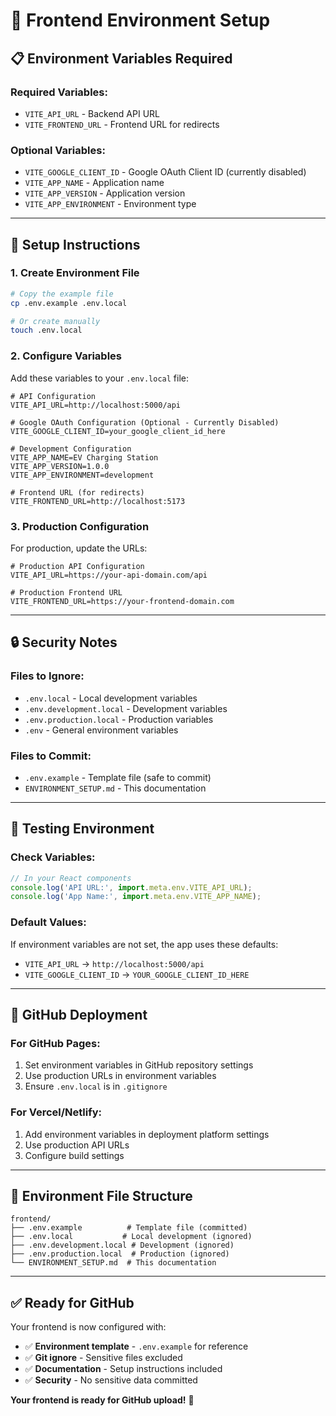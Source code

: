 # 🔧 Frontend Environment Setup

## 📋 **Environment Variables Required**

### **Required Variables:**
- `VITE_API_URL` - Backend API URL
- `VITE_FRONTEND_URL` - Frontend URL for redirects

### **Optional Variables:**
- `VITE_GOOGLE_CLIENT_ID` - Google OAuth Client ID (currently disabled)
- `VITE_APP_NAME` - Application name
- `VITE_APP_VERSION` - Application version
- `VITE_APP_ENVIRONMENT` - Environment type

---

## 🚀 **Setup Instructions**

### **1. Create Environment File**
```bash
# Copy the example file
cp .env.example .env.local

# Or create manually
touch .env.local
```

### **2. Configure Variables**
Add these variables to your `.env.local` file:

```env
# API Configuration
VITE_API_URL=http://localhost:5000/api

# Google OAuth Configuration (Optional - Currently Disabled)
VITE_GOOGLE_CLIENT_ID=your_google_client_id_here

# Development Configuration
VITE_APP_NAME=EV Charging Station
VITE_APP_VERSION=1.0.0
VITE_APP_ENVIRONMENT=development

# Frontend URL (for redirects)
VITE_FRONTEND_URL=http://localhost:5173
```

### **3. Production Configuration**
For production, update the URLs:

```env
# Production API Configuration
VITE_API_URL=https://your-api-domain.com/api

# Production Frontend URL
VITE_FRONTEND_URL=https://your-frontend-domain.com
```

---

## 🔒 **Security Notes**

### **Files to Ignore:**
- `.env.local` - Local development variables
- `.env.development.local` - Development variables
- `.env.production.local` - Production variables
- `.env` - General environment variables

### **Files to Commit:**
- `.env.example` - Template file (safe to commit)
- `ENVIRONMENT_SETUP.md` - This documentation

---

## 🧪 **Testing Environment**

### **Check Variables:**
```javascript
// In your React components
console.log('API URL:', import.meta.env.VITE_API_URL);
console.log('App Name:', import.meta.env.VITE_APP_NAME);
```

### **Default Values:**
If environment variables are not set, the app uses these defaults:
- `VITE_API_URL` → `http://localhost:5000/api`
- `VITE_GOOGLE_CLIENT_ID` → `YOUR_GOOGLE_CLIENT_ID_HERE`

---

## 🚀 **GitHub Deployment**

### **For GitHub Pages:**
1. Set environment variables in GitHub repository settings
2. Use production URLs in environment variables
3. Ensure `.env.local` is in `.gitignore`

### **For Vercel/Netlify:**
1. Add environment variables in deployment platform settings
2. Use production API URLs
3. Configure build settings

---

## 📝 **Environment File Structure**

```
frontend/
├── .env.example          # Template file (committed)
├── .env.local           # Local development (ignored)
├── .env.development.local # Development (ignored)
├── .env.production.local  # Production (ignored)
└── ENVIRONMENT_SETUP.md  # This documentation
```

---

## ✅ **Ready for GitHub**

Your frontend is now configured with:
- ✅ **Environment template** - `.env.example` for reference
- ✅ **Git ignore** - Sensitive files excluded
- ✅ **Documentation** - Setup instructions included
- ✅ **Security** - No sensitive data committed

**Your frontend is ready for GitHub upload!** 🎯